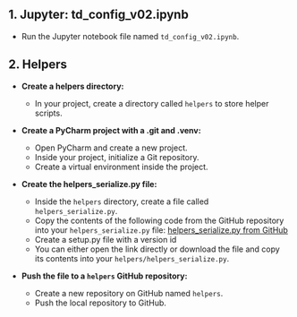 ## 1. Jupyter: td_config_v02.ipynb
- Run the Jupyter notebook file named `td_config_v02.ipynb`.
## 2. Helpers
- **Create a helpers directory:**
    - In your project, create a directory called `helpers` to store helper scripts.

- **Create a PyCharm project with a .git and .venv:**
    - Open PyCharm and create a new project.
    - Inside your project, initialize a Git repository.
    - Create a virtual environment inside the project.

- **Create the helpers_serialize.py file:**
    - Inside the `helpers` directory, create a file called `helpers_serialize.py`.
    - Copy the contents of the following code from the GitHub repository into your `helpers_serialize.py` file:
    [helpers_serialize.py from GitHub](https://github.com/SorbonneParis1Ufr02FinancePythonM1-M2/helpers/blob/master/helpers_serialize.py)
    - Create a setup.py file with a version id
    - You can either open the link directly or download the file and copy its contents into your `helpers/helpers_serialize.py`.

- **Push the file to a `helpers` GitHub repository:**
    - Create a new repository on GitHub named `helpers`.
    - Push the local repository to GitHub.